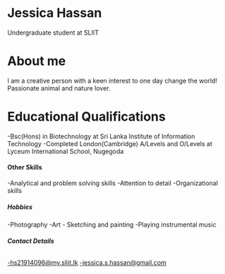 # **Jessica Hassan**

Undergraduate student at SLIIT

# **About me**

I am a creative person with a keen interest to one day change the world! Passionate animal and nature lover.


# **Educational Qualifications**

-Bsc(Hons) in Biotechnology at Sri Lanka Institute of Information Technology
-Completed London(Cambridge) A/Levels and O/Levels at Lyceum International School, Nugegoda

#### **Other Skills**

-Analytical and problem solving skills
-Attention to detail
-Organizational skills

##### **Hobbies**

-Photography
-Art - Sketching and painting
-Playing instrumental music

###### **Contact Details**

-hs21914096@my.sliit.lk
-jessica.s.hassan@gmail.com
